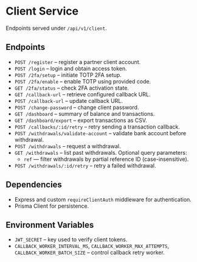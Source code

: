 # Client Service

Endpoints served under `/api/v1/client`.

## Endpoints
- `POST /register` – register a partner client account.
- `POST /login` – login and obtain access token.
- `POST /2fa/setup` – initiate TOTP 2FA setup.
- `POST /2fa/enable` – enable TOTP using provided code.
- `GET /2fa/status` – check 2FA activation state.
- `GET /callback-url` – retrieve configured callback URL.
- `POST /callback-url` – update callback URL.
- `POST /change-password` – change client password.
- `GET /dashboard` – summary of balance and transactions.
- `GET /dashboard/export` – export transactions as CSV.
- `POST /callbacks/:id/retry` – retry sending a transaction callback.
- `POST /withdrawals/validate-account` – validate bank account before withdrawal.
- `POST /withdrawals` – request a withdrawal.
- `GET /withdrawals` – list past withdrawals.
  Optional query parameters:
  - `ref` — filter withdrawals by partial reference ID (case-insensitive).
- `POST /withdrawals/:id/retry` – retry a failed withdrawal.

## Dependencies
- Express and custom `requireClientAuth` middleware for authentication.
- Prisma Client for persistence.

## Environment Variables
- `JWT_SECRET` – key used to verify client tokens.
- `CALLBACK_WORKER_INTERVAL_MS`, `CALLBACK_WORKER_MAX_ATTEMPTS`, `CALLBACK_WORKER_BATCH_SIZE` – control callback retry worker.
